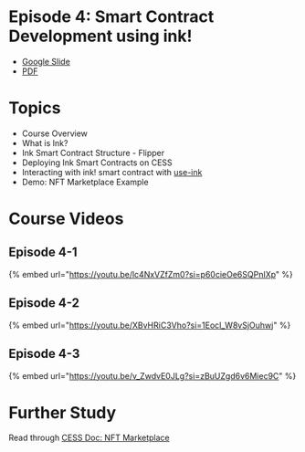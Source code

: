 # Episode 4: Smart Contract Development using ink!

- [Google Slide](https://docs.google.com/presentation/d/1S_hlVcgydJTBEK378ugmgNFDjd7tvYgSg-IFev-xMrY/edit?usp=sharing)
- [PDF](https://drive.google.com/file/d/1ee9c1cScS_TSpga5cgok_0YXOmUt7hvx/view?usp=sharing)

# Topics

- Course Overview
- What is Ink?
- Ink Smart Contract Structure - Flipper
- Deploying Ink Smart Contracts on CESS
- Interacting with ink! smart contract with [use-ink](https://use.ink/frontend/overview/#useink)
- Demo: NFT Marketplace Example

# Course Videos

## Episode 4-1

{% embed url="https://youtu.be/lc4NxVZfZm0?si=p60cieOe6SQPnIXp" %}

## Episode 4-2

{% embed url="https://youtu.be/XBvHRiC3Vho?si=1Eocl_W8vSjOuhwj" %}

## Episode 4-3

{% embed url="https://youtu.be/v_ZwdvE0JLg?si=zBuUZgd6v6Miec9C" %}

# Further Study

Read through [CESS Doc: NFT Marketplace](https://docs.cess.cloud/core/developer/tutorials/nft-marketplace)

